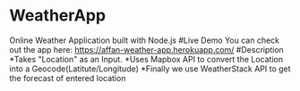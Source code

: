 # WeatherApp
Online Weather Application built with Node.js
#Live Demo
You can check out the app here: https://affan-weather-app.herokuapp.com/
#Description
*Takes "Location" as an Input.
*Uses Mapbox API to convert the Location into a Geocode(Latitute/Longitude)
*Finally we use WeatherStack API to get the forecast of entered location

